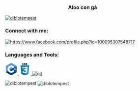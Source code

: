 <head>
  <link rel="stylesheet" href="custom.css">
</head>

<h3 align="center">Aloo con gà</h3>

<p align="left"> <a href="https://github.com/ryo-ma/github-profile-trophy"><img src="https://github-profile-trophy.vercel.app/?username=diblotempest" alt="diblotempest" /></a> </p>

<h3 align="left">Connect with me:</h3>
<p align="left">
<a href="https://fb.com/https://www.facebook.com/profile.php?id=100095307548717" target="blank"><img align="center" src="https://raw.githubusercontent.com/rahuldkjain/github-profile-readme-generator/master/src/images/icons/Social/facebook.svg" alt="https://www.facebook.com/profile.php?id=100095307548717" height="30" width="40" /></a>
</p>

<h3 align="left">Languages and Tools:</h3>
<p align="left"> <a href="https://www.w3schools.com/cpp/" target="_blank" rel="noreferrer"> <img src="https://raw.githubusercontent.com/devicons/devicon/master/icons/cplusplus/cplusplus-original.svg" alt="cplusplus" width="40" height="40"/> </a> <a href="https://www.w3schools.com/css/" target="_blank" rel="noreferrer"> <img src="https://raw.githubusercontent.com/devicons/devicon/master/icons/css3/css3-original-wordmark.svg" alt="css3" width="40" height="40"/> </a> <a href="https://git-scm.com/" target="_blank" rel="noreferrer"> <img src="https://www.vectorlogo.zone/logos/git-scm/git-scm-icon.svg" alt="git" width="40" height="40"/> </a> </p>

<p><img align="left" src="https://github-readme-stats.vercel.app/api/top-langs?username=diblotempest&show_icons=true&locale=en&layout=compact" alt="diblotempest" /></p>

<p>&nbsp;<img align="center" src="https://github-readme-stats.vercel.app/api?username=diblotempest&show_icons=true&locale=en" alt="diblotempest" /></p>
